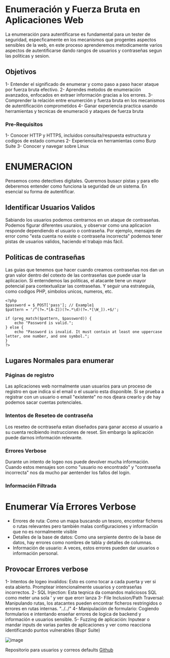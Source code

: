 # Enumeración y Fuerza Bruta en Aplicaciones Web

La enumeración para autentificarse es fundamental para un tester de seguridad, especficamente en los mecanismos que progentes aspectos sensibles de la web, en este proceso aprenderemos metodicamente varios aspectos de autentificarse dando rangos de usuarios y contraseñas segun las politicas y sesion.

## Objetivos

1- Entender el significado de enumerar y como paso a paso hacer ataque por fuerza bruta efectivo.
2- Aprendes metodos de enumeración avanzados, enfocados en extraer información gracias a los errores.
3- Comprender la relación entre enumerción y fuerza bruta en los mecanismos de autentificación comprometidos
4- Ganar experiencia practica usando herramientas y tecnicas de enumeració y ataques de fuerza bruta

### Pre-Requisitos

1- Conocer HTTP y HTTPS, incluidos consulta/respuesta estructura y codigos de estado comunes
2- Experiencia en herramientas como Burp Suite
3- Conocer y navegar sobre Linux


# ENUMERACION

Pensemos como detectives digitales. Queremos busacr pistas y para ello deberemos entender como funciona la seguridad de un sistema. En esencial su forma de autentificar. 

## Identificar Usuarios Validos

Sabiando los usuarios podemos centrarnos en un ataque de contraseñas. Podemos figurar diferentes usuraios, y observar como una aplicacion responde dependiendo el usuario o contraseña. Por ejemplo, mensajes de error como "esta cuenta no existe o contraseña incorrecta" podemos tener pistas de usuarios validos, haciendo el trabajo más fácil.

## Politicas de contraseñas

Las guias que tenemos que hacer cuando creamos contraseñas nos dan un gran valor dentro del cotexto de las contraseñas que puede usar la aplicacion. Si enterndemos las politicas, el atacante tiene un mayor potencial para contextualizar las contraseñas. Y seguir una estrateguia, como codigos PHP, simbolos unicos, numeros, etc.

```
<?php
$password = $_POST['pass']; // Example1
$pattern = '/^(?=.*[A-Z])(?=.*\d)(?=.*[\W_]).+$/';

if (preg_match($pattern, $password)) {
    echo "Password is valid.";
} else {
    echo "Password is invalid. It must contain at least one uppercase letter, one number, and one symbol.";
}
?>
```

## Lugares Normales para enumerar

### Páginas de registro

Las aplicaciones web normalmente usan usuarios para un proceso de registro en que indica si el email o el usuario esta disponible. Si se prueba a registrar con un usuario o email "existente" no nos djeara crearlo y de hay podemos sacar cuentas potenciales.

### Intentos de Reseteo de contraseña

Los reseteo de ocntraseña estan diseñados para ganar acceso al usuario a su cuenta recibiendo instrucciones de reset. Sin embargo la aplicación puede darnos información relevante. 

### Errores Verbose

Durante un intento de logeo nos puede devolver mucha información. Cuando estos mensajes son como "usuario no encontrado" y "contraseña incorrecta" nos da mucho par aentender los fallos del login.

### Información Filtrada

# Enumerar Vía Errores Verbose

- Errores de ruta: Como un mapa buscando un tesoro, encontrar ficheros o rutas relevantes pero también malas configuraciones y información que no es normalmente visible
- Detalles de la base de datos: Como una serpiente dentro de la base de datos, hay errores como nombres de tabla y detalles de columnas.
- Información de usuario: A veces, estos errores pueden dar usuarios o información personal.

## Provocar Errores verbose

1- Intentos de logeo invalidos: Esto es como tocar a cada puerta y ver si esta abierto. Promptear intencionalmente usuarios y contraseñas incorrectos.
2- SQL Injection: Esta teqnica da comandos maliciosos SQL como meter una sola ' y ver que erorr lanza
3- File Inclusion/Path Traversal: Manipulando rutas, los atacantes pueden encontrar ficheros restringidos o errores en rutas internas. "../../"
4- Manipulación de formulario: Cogiendo formularios e intentando enseñar errores de logica de backend y información e usuarios sensible.
5- Fuzzing de aplicación: Inputear o mandar inputs de varias partes de aplicaciones y ver como reacciona identificando puntos vulnerables (Bupr Suite)

![image](https://github.com/user-attachments/assets/014228eb-e8d5-4013-9dab-3f94687109fd)

Repositorio para usuarios y correos defaults [Github](https://github.com/nyxgeek/username-lists/blob/master/usernames-top100/usernames_gmail.com.txt)

